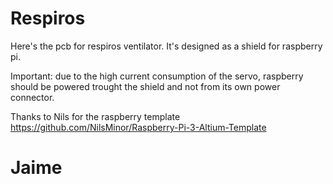 # Respiros

Here's the pcb for respiros ventilator. It's designed as a shield for raspberry pi.

Important: due to the high current consumption of the servo, raspberry should be powered trought the shield and not from its own power connector.

Thanks to Nils for the raspberry template https://github.com/NilsMinor/Raspberry-Pi-3-Altium-Template

# Jaime


